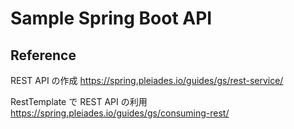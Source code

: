 # Sample Spring Boot API

## Reference

REST API の作成
https://spring.pleiades.io/guides/gs/rest-service/

RestTemplate で REST API の利用
https://spring.pleiades.io/guides/gs/consuming-rest/